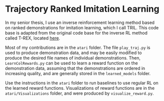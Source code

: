 # Trajectory Ranked Imitation Learning

In my senior thesis, I use an inverse reinforcement learning method based on ranked demonstrations for imitation learning, which I call TRIL. This code base is adapted from the original code base for the inverse RL method called T-REX, located [here](https://github.com/hiwonjoon/ICML2019-TREX).

Most of my contributions are in the ``atari`` folder. The file ``play_traj.py`` is used to produce demonstration data, and may be easily modified to produce the desired file names of individual demonstrations. Then, ``LearnColRewards.py`` can be used to learn a reward function on the demonstration data, assuming that the demonstrations are ordered in increasing quality, and are generally stored in the ``learned_models`` folder. 

Use the instructions in the ``atari`` folder to run baselines to use regular RL on the learned reward functions. Visualizations of reward functions are in the ``atari/Visualizations`` folder, and were produced by ``visualize_reward.py``.
